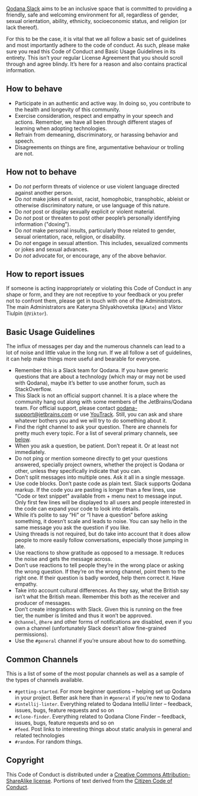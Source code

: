[//]: # (title: Code of Conduct and Guidelines for Qodana Slack)

[Qodana Slack](http://qodana.slack.com/) aims to be an inclusive space that is committed to providing a friendly, safe and welcoming environment for all, regardless of gender, sexual orientation, ability, ethnicity, socioeconomic status, and religion (or lack thereof).

For this to be the case, it is vital that we all follow a basic set of guidelines and most importantly adhere to the code of conduct. As such, please make sure you read this Code of Conduct and Basic Usage Guidelines in its entirety. This isn’t your regular License Agreement that you should scroll through and agree blindy. It’s here for a reason and also contains practical information.

## How to behave

* Participate in an authentic and active way. In doing so, you contribute to the health and longevity of this community.
* Exercise consideration, respect and empathy in your speech and actions. Remember, we have all been through different stages of learning when adopting technologies.
* Refrain from demeaning, discriminatory, or harassing behavior and speech.
* Disagreements on things are fine, argumentative behaviour or trolling are not.

## How not to behave

* Do *not* perform threats of violence or use violent language directed against another person.
* Do *not* make jokes of sexist, racist, homophobic, transphobic, ableist or otherwise discriminatory nature, or use language of this nature.
* Do *not* post or display sexually explicit or violent material.
* Do *not* post or threaten to post other people’s personally identifying information ("doxing").
* Do *not* make personal insults, particularly those related to gender, sexual orientation, race, religion, or disability.
* Do *not* engage in sexual attention. This includes, sexualized comments or jokes and sexual advances.
* Do *not* advocate for, or encourage, any of the above behavior.

## How to report issues

If someone is acting inappropriately or violating this Code of Conduct in any shape or form, and they are not receptive to your feedback or you prefer not to confront them, please get in touch with one of the Administrators. The main Administrators are Kateryna Shlyakhovetska (`@Kate`) and Viktor Tiulpin (`@Viktor`).

## Basic Usage Guidelines
The influx of messages per day and the numerous channels can lead to a lot of noise and little value in the long run. If we all follow a set of guidelines, it can help make things more useful and bearable for everyone.

* Remember this is a Slack team for Qodana. If you have generic questions that are about a technology (which may or may not be used with Qodana), maybe it’s better to use another forum, such as StackOverflow.
* This Slack is not an official support channel. It is a place where the community hang out along with some members of the JetBrains/Qodana team. For official support, please contact [qodana-support@jetbrains.com](mailto:qodana-support@jetbrains.com) or use [YouTrack](https://youtrack.jetbrains.com/newIssue?project=QD). Still, you can ask and share whatever bothers you and we will try to do something about it.
* Find the right channel to ask your question. There are channels for pretty much every topic. For a list of several primary channels, see [below](qodana-slack-code-of-conduct.md#Common+Channels).
* When you ask a question, be patient. Don’t repeat it. Or at least not immediately.
* Do not ping or mention someone directly to get your questions answered, specially project owners, whether the project is Qodana or other, unless they specifically indicate that you can.
* Don’t split messages into multiple ones. Ask it all in a single message.
* Use code blocks. Don’t paste code as plain text. Slack supports Qodana markup. If the code you are pasting is longer than a few lines, use "Code or text snippet" available from + menu next to message input. Only first few lines will be displayed to all users and people interested in the code can expand your code to look into details.
* While it’s polite to say “Hi” or “I have a question” before asking something, it doesn’t scale and leads to noise. You can say hello in the same message you ask the question if you like.
* Using threads is not required, but do take into account that it does allow people to more easily follow conversations, especially those jumping in late.
* Use reactions to show gratitude as opposed to a message. It reduces the noise and gets the message across.
* Don’t use reactions to tell people they’re in the wrong place or asking the wrong question. If they’re on the wrong channel, point them to the right one. If their question is badly worded, help them correct it. Have empathy.
* Take into account cultural differences. As they say, what the British say isn’t what the British mean. Remember this both as the receiver and producer of messages.
* Don’t create integrations with Slack. Given this is running on the free tier, the number is limited and thus it won’t be approved.
* `@channel`, `@here` and other forms of notifications are disabled, even if you own a channel (unfortunately Slack doesn’t allow fine-grained permissions).
* Use the `#general` channel if you’re unsure about how to do something.

## Common Channels

This is a list of some of the most popular channels as well as a sample of the types of channels available.

* `#getting-started`. For more beginner questions – helping set up Qodana in your project. Better ask here than in `#general` if you’re new to Qodana
* `#intellij-linter`. Everything related to Qodana IntelliJ linter – feedback, issues, bugs, feature requests and so on
* `#clone-finder`. Everything related to Qodana Clone Finder – feedback, issues, bugs, feature requests and so on
* `#feed`. Post links to interesting things about static analysis in general and related technologies
* `#random`. For random things.

## Copyright

This Code of Conduct is distributed under a [Creative Commons Attribution-ShareAlike license](http://creativecommons.org/licenses/by-sa/3.0/). Portions of text derived from the [Citizen Code of Conduct](http://citizencodeofconduct.org/).  
